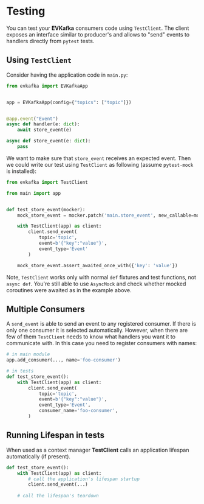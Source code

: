 # Testing

You can test your **EVKafka** consumers code using `TestClient`. The client
exposes an interface similar to producer's and allows to "send" events
to handlers directly from `pytest` tests.

## Using `TestClient`

Consider having the application code in `main.py`:
```python
from evkafka import EVKafkaApp


app = EVKafkaApp(config={"topics": ["topic"]})


@app.event("Event")
async def handler(e: dict):
    await store_event(e)

async def store_event(e: dict):
    pass

```
We want to make sure that `store_event` receives an expected event. Then we could
write our test using `TestClient` as following (assume `pytest-mock` is installed):

```python
from evkafka import TestClient

from main import app


def test_store_event(mocker):
    mock_store_event = mocker.patch('main.store_event', new_callable=mocker.AsyncMock)

    with TestClient(app) as client:
        client.send_event(
            topic='topic',
            event=b'{"key":"value"}',
            event_type='Event'
        )

    mock_store_event.assert_awaited_once_with({'key': 'value'})

```
Note, `TestClient` works only with normal `def` fixtures and test functions, not `async def`.
You're still able to use `AsyncMock` and check whether mocked coroutines were awaited
as in the example above.

## Multiple Consumers

A `send_event` is able to send an event to any registered consumer. If there is only one
consumer it is selected automatically. However, when there are few of them `TestClient`
needs to know what handlers you want it to communicate with. In this case you need to register
consumers with names:
```python
# in main module
app.add_consumer(..., name='foo-consumer')

# in tests
def test_store_event():
    with TestClient(app) as client:
        client.send_event(
            topic='topic',
            event=b'{"key":"value"}',
            event_type='Event',
            consumer_name='foo-consumer',
        )

```

## Running Lifespan in tests

When used as a context manager **TestClient** calls an application lifespan automatically (if present).

```python
def test_store_event():
    with TestClient(app) as client:
        # call the application's lifespan startup
        client.send_event(...)
    
    # call the lifespan's teardown
```
